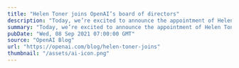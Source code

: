 ```yaml
---
title: "Helen Toner joins OpenAI’s board of directors"
description: "Today, we’re excited to announce the appointment of Helen Toner to our board of directors."
summary: "Today, we’re excited to announce the appointment of Helen Toner to our board of directors."
pubDate: "Wed, 08 Sep 2021 07:00:00 GMT"
source: "OpenAI Blog"
url: "https://openai.com/blog/helen-toner-joins"
thumbnail: "/assets/ai-icon.png"
---
```


